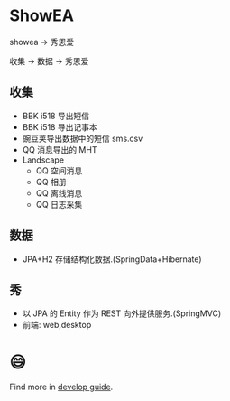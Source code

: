 # ShowEA
showea -> 秀恩爱

收集 -> 数据 -> 秀恩爱

## 收集
* BBK i518 导出短信
* BBK i518 导出记事本
* 豌豆荚导出数据中的短信 sms.csv
* QQ 消息导出的 MHT
* Landscape
	* QQ 空间消息
	* QQ 相册
	* QQ 离线消息
	* QQ 日志采集

## 数据
* JPA+H2 存储结构化数据.(SpringData+Hibernate)

## 秀
* 以 JPA 的 Entity 作为 REST 向外提供服务.(SpringMVC)
* 前端: web,desktop

# :smile:
Find more in [develop guide](doc/dev.md).
